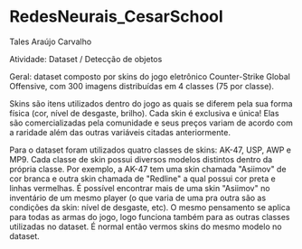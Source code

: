 # RedesNeurais_CesarSchool

Tales Araújo Carvalho

Atividade: Dataset / Detecção de objetos

Geral: dataset composto por skins do jogo eletrônico Counter-Strike Global Offensive, com 300 imagens distribuídas em 4 classes (75 por classe).

Skins são itens utilizados dentro do jogo as quais se diferem pela sua forma física (cor, nível de desgaste, brilho). Cada skin é exclusiva e única! Elas são comercializadas pela comunidade e seus preços variam de acordo com a raridade além das outras variáveis citadas anteriormente.

Para o dataset foram utilizados quatro classes de skins: AK-47, USP, AWP e MP9.
Cada classe de skin possui diversos modelos distintos dentro da própria classe. Por exemplo, a AK-47 tem uma skin chamada "Asiimov" de cor branca e outra skin chamada de "Redline" a qual possui cor preta e linhas vermelhas. É possível encontrar mais de uma skin "Asiimov" no inventário de um mesmo player (o que varia de uma pra outra são as condições da skin: nível de desgaste, etc). O mesmo pensamento se aplica para todas as armas do jogo, logo funciona também para as outras classes utilizadas no dataset. É normal então vermos skins do mesmo modelo no dataset.

